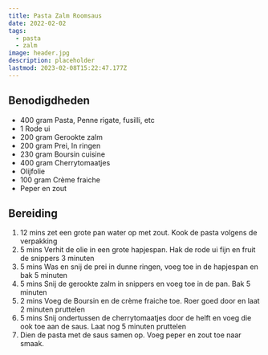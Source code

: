 ```yaml
---
title: Pasta Zalm Roomsaus
date: 2022-02-02
tags:
  - pasta
  - zalm
image: header.jpg
description: placeholder
lastmod: 2023-02-08T15:22:47.177Z
---
```


## Benodigdheden

-   400 gram  Pasta, Penne rigate, fusilli, etc 
-   1  Rode ui 
-   200 gram  Gerookte zalm 
-   200 gram  Prei, In ringen 
-   230 gram  Boursin cuisine 
-   400 gram  Cherrytomaatjes 
-   Olijfolie 
-   100 gram  Crème fraiche  
-   Peper en zout  

## Bereiding

1.  12 mins  zet een grote pan water op met zout. Kook de pasta volgens de verpakking 
2.  5 mins  Verhit de olie in een grote hapjespan. Hak de rode ui fijn en fruit de snippers 3 minuten 
3.  5 mins  Was en snij de prei in dunne ringen, voeg toe in de hapjespan en bak 5 minuten 
4.  5 mins  Snij de gerookte zalm in snippers en voeg toe in de pan. Bak 5 minuten 
5.  2 mins  Voeg de Boursin en de crème fraiche toe. Roer goed door en laat 2 minuten pruttelen 
6.  5 mins  Snij ondertussen de cherrytomaatjes door de helft en voeg die ook toe aan de saus. Laat nog 5 minuten pruttelen 
7.  Dien de pasta met de saus samen op. Voeg peper en zout toe naar smaak.